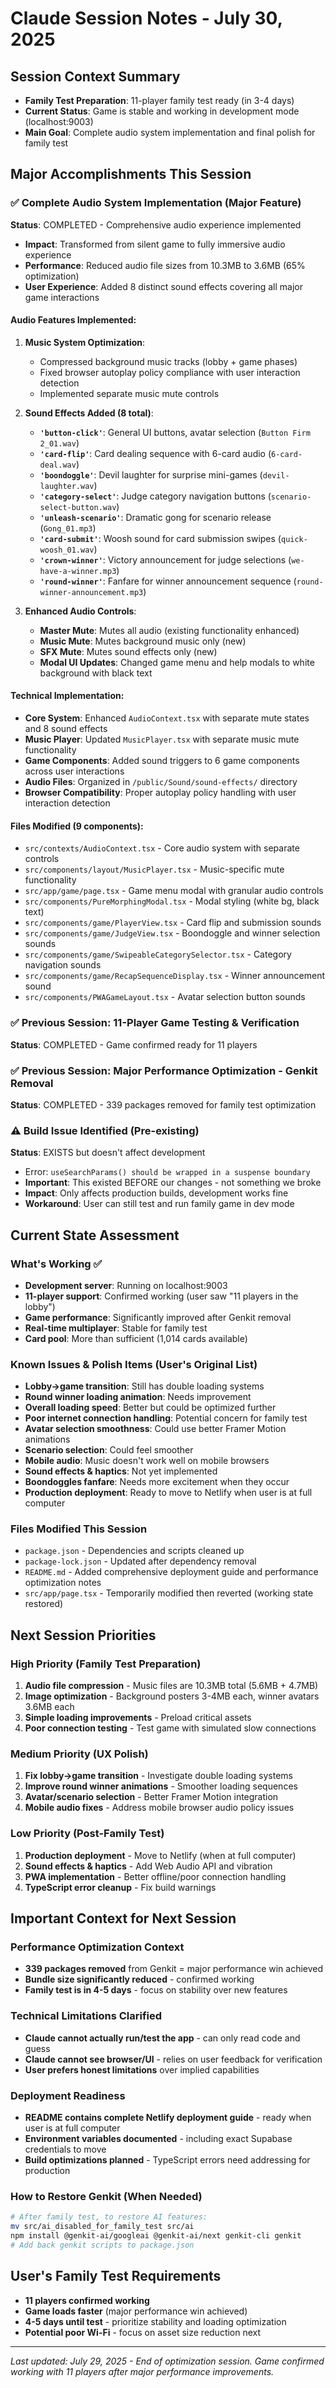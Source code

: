 # Claude Session Notes - July 30, 2025

## Session Context Summary  
- **Family Test Preparation**: 11-player family test ready (in 3-4 days)
- **Current Status**: Game is stable and working in development mode (localhost:9003)
- **Main Goal**: Complete audio system implementation and final polish for family test

## Major Accomplishments This Session

### ✅ Complete Audio System Implementation (Major Feature)
**Status**: COMPLETED - Comprehensive audio experience implemented
- **Impact**: Transformed from silent game to fully immersive audio experience
- **Performance**: Reduced audio file sizes from 10.3MB to 3.6MB (65% optimization)
- **User Experience**: Added 8 distinct sound effects covering all major game interactions

#### Audio Features Implemented:
1. **Music System Optimization**:
   - Compressed background music tracks (lobby + game phases)
   - Fixed browser autoplay policy compliance with user interaction detection
   - Implemented separate music mute controls

2. **Sound Effects Added (8 total)**:
   - **`'button-click'`**: General UI buttons, avatar selection (`Button Firm 2_01.wav`)
   - **`'card-flip'`**: Card dealing sequence with 6-card audio (`6-card-deal.wav`)
   - **`'boondoggle'`**: Devil laughter for surprise mini-games (`devil-laughter.wav`)
   - **`'category-select'`**: Judge category navigation buttons (`scenario-select-button.wav`)
   - **`'unleash-scenario'`**: Dramatic gong for scenario release (`Gong_01.mp3`)
   - **`'card-submit'`**: Woosh sound for card submission swipes (`quick-woosh_01.wav`)
   - **`'crown-winner'`**: Victory announcement for judge selections (`we-have-a-winner.mp3`)
   - **`'round-winner'`**: Fanfare for winner announcement sequence (`round-winner-announcement.mp3`)

3. **Enhanced Audio Controls**:
   - **Master Mute**: Mutes all audio (existing functionality enhanced)
   - **Music Mute**: Mutes background music only (new)
   - **SFX Mute**: Mutes sound effects only (new)
   - **Modal UI Updates**: Changed game menu and help modals to white background with black text

#### Technical Implementation:
- **Core System**: Enhanced `AudioContext.tsx` with separate mute states and 8 sound effects
- **Music Player**: Updated `MusicPlayer.tsx` with separate music mute functionality  
- **Game Components**: Added sound triggers to 6 game components across user interactions
- **Audio Files**: Organized in `/public/Sound/sound-effects/` directory
- **Browser Compatibility**: Proper autoplay policy handling with user interaction detection

#### Files Modified (9 components):
- `src/contexts/AudioContext.tsx` - Core audio system with separate controls
- `src/components/layout/MusicPlayer.tsx` - Music-specific mute functionality
- `src/app/game/page.tsx` - Game menu modal with granular audio controls
- `src/components/PureMorphingModal.tsx` - Modal styling (white bg, black text)
- `src/components/game/PlayerView.tsx` - Card flip and submission sounds
- `src/components/game/JudgeView.tsx` - Boondoggle and winner selection sounds
- `src/components/game/SwipeableCategorySelector.tsx` - Category navigation sounds
- `src/components/game/RecapSequenceDisplay.tsx` - Winner announcement sound
- `src/components/PWAGameLayout.tsx` - Avatar selection button sounds

### ✅ Previous Session: 11-Player Game Testing & Verification  
**Status**: COMPLETED - Game confirmed ready for 11 players

### ✅ Previous Session: Major Performance Optimization - Genkit Removal
**Status**: COMPLETED - 339 packages removed for family test optimization

### ⚠️ Build Issue Identified (Pre-existing)
**Status**: EXISTS but doesn't affect development
- Error: `useSearchParams() should be wrapped in a suspense boundary`
- **Important**: This existed BEFORE our changes - not something we broke
- **Impact**: Only affects production builds, development works fine
- **Workaround**: User can still test and run family game in dev mode

## Current State Assessment

### What's Working ✅
- **Development server**: Running on localhost:9003
- **11-player support**: Confirmed working (user saw "11 players in the lobby")
- **Game performance**: Significantly improved after Genkit removal
- **Real-time multiplayer**: Stable for family test
- **Card pool**: More than sufficient (1,014 cards available)

### Known Issues & Polish Items (User's Original List)
- **Lobby→game transition**: Still has double loading systems
- **Round winner loading animation**: Needs improvement
- **Overall loading speed**: Better but could be optimized further
- **Poor internet connection handling**: Potential concern for family test
- **Avatar selection smoothness**: Could use better Framer Motion animations
- **Scenario selection**: Could feel smoother
- **Mobile audio**: Music doesn't work well on mobile browsers
- **Sound effects & haptics**: Not yet implemented
- **Boondoggles fanfare**: Needs more excitement when they occur
- **Production deployment**: Ready to move to Netlify when user is at full computer

### Files Modified This Session
- `package.json` - Dependencies and scripts cleaned up
- `package-lock.json` - Updated after dependency removal
- `README.md` - Added comprehensive deployment guide and performance optimization notes
- `src/app/page.tsx` - Temporarily modified then reverted (working state restored)

## Next Session Priorities

### High Priority (Family Test Preparation)
1. **Audio file compression** - Music files are 10.3MB total (5.6MB + 4.7MB)
2. **Image optimization** - Background posters 3-4MB each, winner avatars 3.6MB each
3. **Simple loading improvements** - Preload critical assets
4. **Poor connection testing** - Test game with simulated slow connections

### Medium Priority (UX Polish)
1. **Fix lobby→game transition** - Investigate double loading systems
2. **Improve round winner animations** - Smoother loading sequences
3. **Avatar/scenario selection** - Better Framer Motion integration
4. **Mobile audio fixes** - Address mobile browser audio policy issues

### Low Priority (Post-Family Test)
1. **Production deployment** - Move to Netlify (when at full computer)
2. **Sound effects & haptics** - Add Web Audio API and vibration
3. **PWA implementation** - Better offline/poor connection handling
4. **TypeScript error cleanup** - Fix build warnings

## Important Context for Next Session

### Performance Optimization Context
- **339 packages removed** from Genkit = major performance win achieved
- **Bundle size significantly reduced** - confirmed working
- **Family test is in 4-5 days** - focus on stability over new features

### Technical Limitations Clarified
- **Claude cannot actually run/test the app** - can only read code and guess
- **Claude cannot see browser/UI** - relies on user feedback for verification
- **User prefers honest limitations** over implied capabilities

### Deployment Readiness
- **README contains complete Netlify deployment guide** - ready when user is at full computer
- **Environment variables documented** - including exact Supabase credentials to move
- **Build optimizations planned** - TypeScript errors need addressing for production

### How to Restore Genkit (When Needed)
```bash
# After family test, to restore AI features:
mv src/ai_disabled_for_family_test src/ai
npm install @genkit-ai/googleai @genkit-ai/next genkit-cli genkit
# Add back genkit scripts to package.json
```

## User's Family Test Requirements
- **11 players confirmed working**
- **Game loads faster** (major performance win achieved)
- **4-5 days until test** - prioritize stability and loading optimization
- **Potential poor Wi-Fi** - focus on asset size reduction next

---

*Last updated: July 29, 2025 - End of optimization session. Game confirmed working with 11 players after major performance improvements.*